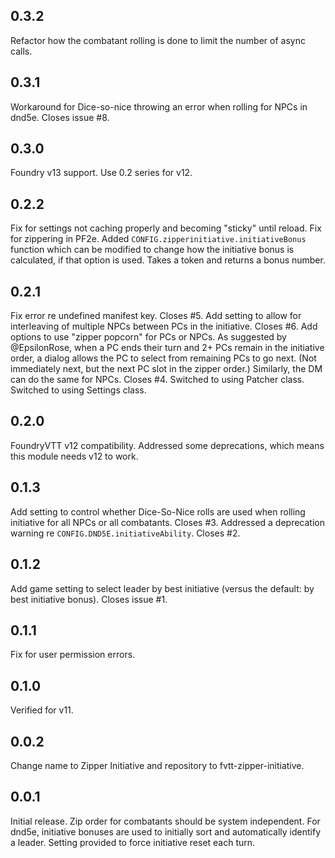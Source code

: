 ## 0.3.2
Refactor how the combatant rolling is done to limit the number of async calls.

## 0.3.1
Workaround for Dice-so-nice throwing an error when rolling for NPCs in dnd5e. Closes issue #8.

## 0.3.0
Foundry v13 support. Use 0.2 series for v12.

## 0.2.2
Fix for settings not caching properly and becoming "sticky" until reload.
Fix for zippering in PF2e.
Added `CONFIG.zipperinitiative.initiativeBonus` function which can be modified to change
how the initiative bonus is calculated, if that option is used. Takes a token and returns a bonus number.

## 0.2.1
Fix error re undefined manifest key. Closes #5.
Add setting to allow for interleaving of multiple NPCs between PCs in the initiative. Closes #6.
Add options to use "zipper popcorn" for PCs or NPCs. As suggested by @EpsilonRose, when a PC ends their
turn and 2+ PCs remain in the initiative order, a dialog allows the PC to select from remaining PCs to go next.
(Not immediately next, but the next PC slot in the zipper order.) Similarly, the DM can do the same for NPCs. Closes #4.
Switched to using Patcher class.
Switched to using Settings class.

## 0.2.0
FoundryVTT v12 compatibility. Addressed some deprecations, which means this module needs v12 to work.

## 0.1.3
Add setting to control whether Dice-So-Nice rolls are used when rolling initiative for all NPCs or all combatants. Closes #3.
Addressed a deprecation warning re `CONFIG.DND5E.initiativeAbility`. Closes #2.

## 0.1.2
Add game setting to select leader by best initiative (versus the default: by best initiative bonus). Closes issue #1.

## 0.1.1
Fix for user permission errors.

## 0.1.0
Verified for v11.

## 0.0.2
Change name to Zipper Initiative and repository to fvtt-zipper-initiative.

## 0.0.1

Initial release. Zip order for combatants should be system independent. For dnd5e, initiative bonuses are used to initially sort and automatically identify a leader. Setting provided to force initiative reset each turn.
